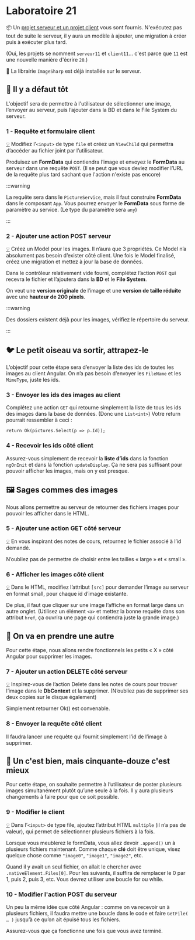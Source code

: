 # Laboratoire 21

📦 Un [projet serveur et un projet client](../../static/files/labo20.zip) vous sont fournis. N'exécutez pas tout de suite le serveur, il y aura un modèle à ajouter, une migration à créer puis à exécuter plus tard.

(Oui, les projets se nomment `serveur11` et `client11`... c'est parce que `11` est une nouvelle manière d'écrire `20`.)

🎨 La librairie `ImageSharp` est déjà installée sur le serveur.

## 📸 Il y a défaut tôt

L'objectif sera de permettre à l'utilisateur de sélectionner une image, l’envoyer au serveur, puis l’ajouter dans la BD et dans le File System du serveur.

### 1 - Requête et formulaire client

[💡](/cours/rencontre10.2#-envoyer-un-fichier-au-serveur) Modifiez l’`<input>` de type `file` et créez un `ViewChild` qui permettra d’accéder au fichier joint par l’utilisateur.

Produisez un **FormData** qui contiendra l’image et envoyez le **FormData** au serveur dans une requête `POST`. (Il se peut que vous deviez modifier l’URL de la requête plus tard sachant que l'action n'existe pas encore)

:::warning

La requête sera dans le `PictureService`, mais il faut construire **FormData**  dans le composant `App`. Vous pourrez envoyer le **FormData** sous forme de paramètre au service. (Le type du paramètre sera `any`)

:::

### 2 - Ajouter une action POST serveur

[💡](/cours/rencontre10.2#-sauvegarder-une-image-sur-le-serveur) Créez un Model pour les images. Il n’aura que 3 propriétés. Ce Model n’a absolument pas besoin d’exister côté client. Une fois le Model finalisé, créez une migration et mettez à jour la base de données.

Dans le contrôleur relativement vide fourni, complétez l’action `POST` qui recevra le fichier et l’ajoutera dans la **BD** et le **File System**.

On veut une **version originale** de l’image et une **version de taille réduite** avec une **hauteur de 200 pixels**.

:::warning

Des dossiers existent déjà pour les images, vérifiez le répertoire du serveur.

:::

## 🐦 Le petit oiseau va sortir, attrapez-le

L’objectif pour cette étape sera d’envoyer la liste des ids de toutes les images au client Angular. On n’a pas besoin d’envoyer les `FileName` et les `MimeType`, juste les ids.

### 3 - Envoyer les ids des images au client

Complétez une action `GET` qui retourne simplement la liste de tous les ids des images dans la base de données. (Donc une `List<int>`)
Votre return pourrait ressembler à ceci :

`return Ok(pictures.Select(p => p.Id));`

### 4 - Recevoir les ids côté client

Assurez-vous simplement de recevoir la **liste d’ids** dans la fonction `ngOnInit` et dans la fonction `updateDisplay`. Ça ne sera pas suffisant pour pouvoir afficher les images, mais on y est presque.

## 🖼 Sages commes des images

Nous allons permettre au serveur de retourner des fichiers images pour pouvoir les afficher dans le HTML.

### 5 - Ajouter une action GET côté serveur

[💡](/cours/rencontre10.2#-afficher-une-image-sur-le-client) En vous inspirant des notes de cours, retournez le fichier associé à l’id demandé.

N’oubliez pas de permettre de choisir entre les tailles « large » et « small ».

### 6 - Afficher les images côté client

[💡](/cours/rencontre10.2#-afficher-une-image-sur-le-client) Dans le HTML, modifiez l’attribut `[src]` pour demander l’image au serveur en format small, pour chaque id d’image existante.

De plus, il faut que cliquer sur une image l’affiche en format large dans un autre onglet. (Utilisez un élément `<a>` et mettez la bonne requête dans son attribut `href`, ça ouvrira une page qui contiendra juste la grande image.)

## 🚮 On va en prendre une autre

Pour cette étape, nous allons rendre fonctionnels les petits « X » côté Angular pour supprimer les images.

### 7 - Ajouter un action DELETE côté serveur

[💡](/cours/rencontre10.2#-supprimer-une-image-du-serveur) Inspirez-vous de l’action Delete dans les notes de cours pour trouver l’image dans le **DbContext** et la supprimer. (N’oubliez pas de supprimer ses deux copies sur le disque également)

Simplement retourner Ok() est convenable.

### 8 - Envoyer la requête côté client

Il faudra lancer une requête qui fournit simplement l’id de l’image à supprimer.

## 🍇 Un c'est bien, mais cinquante-douze c'est mieux

Pour cette étape, on souhaite permettre à l’utilisateur de poster plusieurs images simultanément plutôt qu’une seule à la fois. Il y aura plusieurs changements à faire pour que ce soit possible.

### 9 - Modifier le client

[💡](/cours/rencontre10.2#-envoyer-un-fichier-au-serveur) Dans l’`<input>` de type file, ajoutez l’attribut HTML `multiple` (il n’a pas de valeur), qui permet de sélectionner plusieurs fichiers à la fois.

Lorsque vous meublerez le formData, vous allez devoir `.append()` un à plusieurs fichiers maintenant. Comme chaque **clé** doit être unique, visez quelque chose comme `"image0"`, `"image1"`, `"image2"`, etc.

Quand il y avait un seul fichier, on allait le chercher avec `.nativeElement.Files[0]`. Pour les suivants, il suffira de remplacer le 0 par 1, puis 2, puis 3, etc. Vous devrez utiliser une boucle for ou while.

### 10 - Modifier l'action POST du serveur

Un peu la même idée que côté Angular : comme on va recevoir un à plusieurs fichiers, il faudra mettre une boucle dans le code et faire `GetFile( … )` jusqu’à ce qu’on ait épuisé tous les fichiers.

Assurez-vous que ça fonctionne une fois que vous avez terminé.